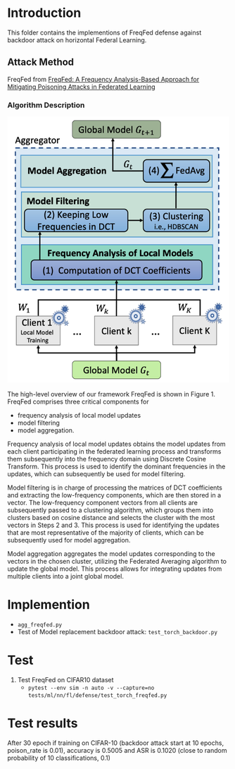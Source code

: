 # Introduction

This folder contains the implementions of FreqFed defense against backdoor attack on horizontal Federal Learning.

## Attack Method

FreqFed from [FreqFed: A Frequency Analysis-Based Approach for Mitigating Poisoning Attacks in Federated Learning](https://arxiv.org/abs/2312.04432)

### Algorithm Description

![Figure 1. System Overview of FreqFed](fig/overview.jpg)

The high-level overview of our framework FreqFed is shown in Figure 1. FreqFed comprises three critical components for 
- frequency analysis of local model updates
- model filtering
- model aggregation.


Frequency analysis of local model updates obtains the model updates from each client participating in the federated learning process and transforms them subsequently into the frequency domain using Discrete Cosine Transform. This process is used to identify the dominant frequencies in the updates, which can subsequently be used for model filtering.

Model filtering is in charge of processing the matrices of DCT coefficients and extracting the low-frequency components, which are then stored in a vector. The low-frequency component vectors from all clients are subsequently passed to a clustering algorithm, which groups them into clusters based on cosine distance and selects the cluster with the most vectors in Steps 2 and 3. This process is used for identifying the updates that are most representative of the majority of clients, which can be subsequently used for model aggregation.

Model aggregation aggregates the model updates corresponding to the vectors in the chosen cluster, utilizing the Federated Averaging algorithm to update the global model. This process allows for integrating updates from multiple clients into a joint global model.

# Implemention
  - `agg_freqfed.py`
  - Test of Model replacement backdoor attack: `test_torch_backdoor.py`

# Test

1. Test FreqFed on CIFAR10 dataset
    - `pytest --env sim -n auto -v --capture=no tests/ml/nn/fl/defense/test_torch_freqfed.py`

# Test results

After 30 epoch if training on CIFAR-10 (backdoor attack start at 10 epochs, poison_rate is 0.01), accuracy is 0.5005 and ASR is 0.1020 (close to random probability of 10 classifications, 0.1)